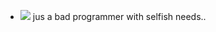 - <img src="https://watermelon.crd.co/assets/images/gallery11/28a95621.gif?v=6332de85"> jus a bad programmer with selfish needs..
